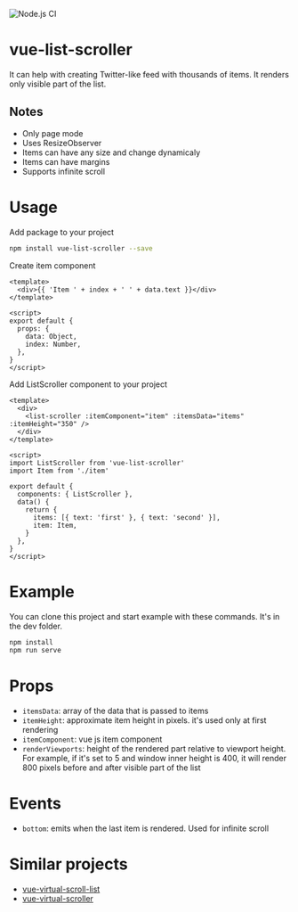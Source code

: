 ![Node.js CI](https://github.com/IvanSafonov/vue-list-scroller/workflows/Node.js%20CI/badge.svg)

# vue-list-scroller

It can help with creating Twitter-like feed with thousands of items. It renders only visible part of the list.

## Notes

* Only page mode
* Uses ResizeObserver
* Items can have any size and change dynamicaly
* Items can have margins
* Supports infinite scroll

# Usage

Add package to your project

```bash
npm install vue-list-scroller --save
```

Create item component
```vue
<template>
  <div>{{ 'Item ' + index + ' ' + data.text }}</div>
</template>

<script>
export default {
  props: {
    data: Object,
    index: Number,
  },
}
</script>
```

Add ListScroller component to your project

```vue
<template>
  <div>
    <list-scroller :itemComponent="item" :itemsData="items" :itemHeight="350" />
  </div>
</template>

<script>
import ListScroller from 'vue-list-scroller'
import Item from './item'

export default {
  components: { ListScroller },
  data() {
    return {
      items: [{ text: 'first' }, { text: 'second' }],
      item: Item,
    }
  },
}
</script>
```

# Example

You can clone this project and start example with these commands. It's in the dev folder.

```bash
npm install
npm run serve
```

# Props

* `itemsData`: array of the data that is passed to items
* `itemHeight`: approximate item height in pixels. it's used only at first rendering
* `itemComponent`: vue js item component
* `renderViewports`: height of the rendered part relative to viewport height. For example, if it's set to 5 and window inner height is 400, it will render 800 pixels before and after visible part of the list

# Events

* `bottom`: emits when the last item is rendered. Used for infinite scroll


# Similar projects

* [vue-virtual-scroll-list](https://github.com/tangbc/vue-virtual-scroll-list)
* [vue-virtual-scroller](https://github.com/Akryum/vue-virtual-scroller)

